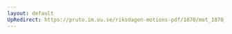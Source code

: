 ```yaml
---
layout: default
UpRedirect: https://pruto.im.uu.se/riksdagen-motions-pdf/1870/mot_1870__ak__246.pdf
---
```

